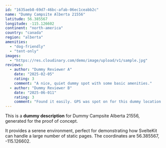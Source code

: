 ```yaml
---
id: "1635aeb8-69d7-46bc-afab-06ec1ceabb2c"
name: "Dummy Campsite Alberta 21556"
latitude: 56.385567
longitude: -115.126602
continent: "north-america"
country: "canada"
region: "alberta"
amenities:
  - "dog-friendly"
  - "tent-only"
images:
  - "https://res.cloudinary.com/demo/image/upload/v1/sample.jpg"
reviews:
  - author: "Dummy Reviewer A"
    date: "2025-02-05"
    rating: 3
    comment: "A nice, quiet dummy spot with some basic amenities."
  - author: "Dummy Reviewer B"
    date: "2025-06-011"
    rating: 3
    comment: "Found it easily. GPS was spot on for this dummy location."
---
```


This is a **dummy description** for Dummy Campsite Alberta 21556, generated for the proof of concept.

It provides a serene environment, perfect for demonstrating how SvelteKit can handle a large number of static pages. The coordinates are 56.385567, -115.126602.
